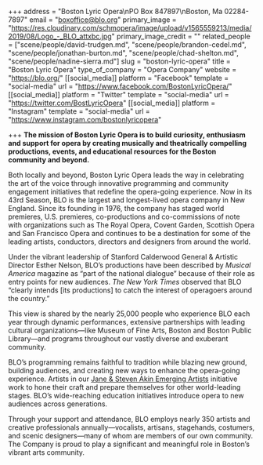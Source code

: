 +++
address = "Boston Lyric Opera\nPO Box 847897\nBoston, Ma 02284-7897"
email = "boxoffice@blo.org"
primary_image = "https://res.cloudinary.com/schmopera/image/upload/v1565559213/media/2019/08/Logo_-_BLO_attxbc.jpg"
primary_image_credit = ""
related_people = ["scene/people/david-trudgen.md", "scene/people/brandon-cedel.md", "scene/people/jonathan-burton.md", "scene/people/chad-shelton.md", "scene/people/nadine-sierra.md"]
slug = "boston-lyric-opera"
title = "Boston Lyric Opera"
type_of_company = "Opera Company"
website = "https://blo.org/"
[[social_media]]
platform = "Facebook"
template = "social-media"
url = "https://www.facebook.com/BostonLyricOpera/"
[[social_media]]
platform = "Twitter"
template = "social-media"
url = "https://twitter.com/BostLyricOpera"
[[social_media]]
platform = "Instagram"
template = "social-media"
url = "https://www.instagram.com/bostonlyricopera"

+++
**The mission of Boston Lyric Opera is to build curiosity, enthusiasm and support for opera by creating musically and theatrically compelling productions, events, and educational resources for the Boston community and beyond.**

Both locally and beyond, Boston Lyric Opera leads the way in celebrating the art of the voice through innovative programming and community engagement initiatives that redefine the opera-going experience. Now in its 43rd Season, BLO is the largest and longest-lived opera company in New England. Since its founding in 1976, the company has staged world premieres, U.S. premieres, co-productions and co-commissions of note with organizations such as The Royal Opera, Covent Garden, Scottish Opera and San Francisco Opera and continues to be a destination for some of the leading artists, conductors, directors and designers from around the world.

Under the vibrant leadership of Stanford Calderwood General & Artistic Director Esther Nelson, BLO’s productions have been described by _Musical America_ magazine as “part of the national dialogue” because of their role as entry points for new audiences. _The New York Times_ observed that BLO “clearly intends \[its productions\] to catch the interest of operagoers around the country.”

This view is shared by the nearly 25,000 people who experience BLO each year through dynamic performances, extensive partnerships with leading cultural organizations—like Museum of Fine Arts, Boston and Boston Public Library—and programs throughout our vastly diverse and exuberant community.

BLO’s programming remains faithful to tradition while blazing new ground, building audiences, and creating new ways to enhance the opera-going experience. Artists in our [Jane & Steven Akin Emerging Artists](https://blo.org/emerging-artists/) initiative work to hone their craft and prepare themselves for other world-leading stages. BLO’s wide-reaching education initiatives introduce opera to new audiences across generations.

Through your support and attendance, BLO employs nearly 350 artists and creative professionals annually—vocalists, artisans, stagehands, costumers, and scenic designers—many of whom are members of our own community. The Company is proud to play a significant and meaningful role in Boston’s vibrant arts community.
